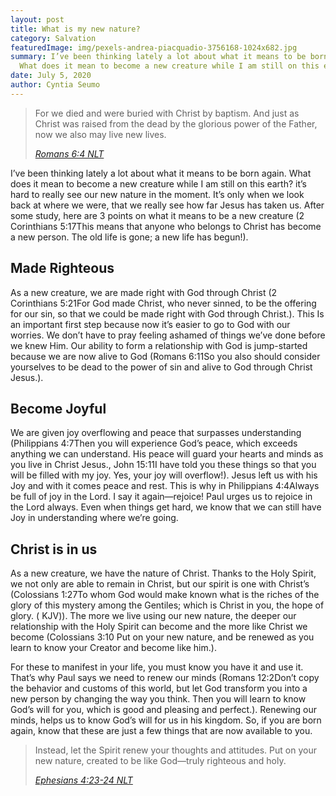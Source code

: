 ```yaml
---
layout: post
title: What is my new nature?
category: Salvation
featuredImage: img/pexels-andrea-piacquadio-3756168-1024x682.jpg
summary: I’ve been thinking lately a lot about what it means to be born again.
  What does it mean to become a new creature while I am still on this earth?
date: July 5, 2020
author: Cyntia Seumo
---
```


<blockquote class="wp-block-quote has-text-align-center">
<p>For we died and were buried with Christ by baptism. And just as Christ was raised from the dead by the glorious power of the Father, now we also may live new lives.</p>
<cite><a href="https://www.bible.com/bible/116/ROM.6.4.NLT" target="_blank" rel="noreferrer noopener nofollow" aria-label="undefined (opens in a new tab)">Romans 6:4 NLT</a></cite></blockquote>

<p>I’ve been thinking lately a lot about what it means to be born again. What does it mean to become a new creature while I am still on this earth? it’s hard to really see our new nature in the moment. It’s only when we look back at where we were, that we really see how far Jesus has taken us. After some study, here are 3 points on what it means to be a new creature (<span class="tooltips">2 Corinthians 5:17<span class="tooltip-text">This means that anyone who belongs to Christ has become a new person. The old life is gone; a new life has begun!</span></span>).</p>

<h2>Made Righteous</h2>

<p>As a new creature, we are made right with God through Christ (<span class="tooltips">2 Corinthians 5:21<span class="tooltip-text">For God made Christ, who never sinned, to be the offering for our sin, so that we could be made right with God through Christ.</span></span>). This Is an important first step because now it’s easier to go to God with our worries. We don’t have to pray feeling ashamed of things we’ve done before we knew Him. Our ability to form a relationship with God is jump-started because we are now alive to God (<span class="tooltips">Romans 6:11<span class="tooltip-text">So you also should consider yourselves to be dead to the power of sin and alive to God through Christ Jesus.</span></span>).</p>

<h2>Become Joyful</h2>

<p>We are given joy overflowing and peace that surpasses understanding (<span class="tooltips">Philippians 4:7<span class="tooltip-text">Then you will experience God’s peace, which exceeds anything we can understand. His peace will guard your hearts and minds as you live in Christ Jesus.</span></span>, <span class="tooltips"> John 15:11<span class="tooltip-text">I have told you these things so that you will be filled with my joy. Yes, your joy will overflow!</span></span>). Jesus left us with his Joy and with it comes peace and rest. This is why in <span class="tooltips">Philippians 4:4<span class="tooltip-text">Always be full of joy in the Lord. I say it again—rejoice!</span></span> Paul urges us to rejoice in the Lord always. Even when things get hard, we know that we can still have Joy in understanding where we’re going.</p>

<h2>Christ is in us</h2>

<p>As a new creature, we have the nature of Christ. Thanks to the Holy Spirit, we not only are able to remain in Christ, but our spirit is one with Christ’s (<span class="tooltips">Colossians 1:27<span class="tooltip-text">To whom God would make known what is the riches of the glory of this mystery among the Gentiles; which is Christ in you, the hope of glory. ( KJV)</span></span>). The more we live using our new nature, the deeper our relationship with the Holy Spirit can become and the more like Christ we become (<span class="tooltips">Colossians 3:10<span class="tooltip-text"> Put on your new nature, and be renewed as you learn to know your Creator and become like him.)</span></span>.</p>

<p>For these to manifest in your life, you must know you have it and use it. That’s why Paul says we need to renew our minds (<span class="tooltips">Romans 12:2<span class="tooltip-text">Don’t copy the behavior and customs of this world, but let God transform you into a new person by changing the way you think. Then you will learn to know God’s will for you, which is good and pleasing and perfect.</span></span>). Renewing our minds, helps us to know God’s will for us in his kingdom. So, if you are born again, know that these are just a few things that are now available to you.</p>

<blockquote class="wp-block-quote has-text-align-center">
<p>Instead, let the Spirit renew your thoughts and attitudes. Put on your new nature, created to be like God—truly righteous and holy.</p>
<cite><a href="https://www.bible.com/bible/116/EPH.4.23-24.NLT" target="_blank" rel="noreferrer noopener nofollow" aria-label="undefined (opens in a new tab)">Ephesians 4:23-24 NLT</a><br /></cite></blockquote>